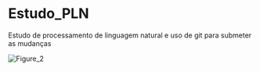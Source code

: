 # Estudo_PLN
Estudo de processamento de linguagem natural e uso de git para submeter as mudanças

![Figure_2](https://github.com/user-attachments/assets/b968b7c7-70b8-4ff1-afee-fcab63d38dab)
